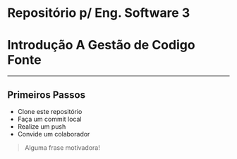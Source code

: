 # Repositório p/ Eng. Software 3

# Introdução A Gestão de Codigo Fonte
---
## Primeiros Passos
- Clone este repositório
- Faça um commit local
- Realize um push
- Convide um colaborador 
> Alguma frase motivadora!